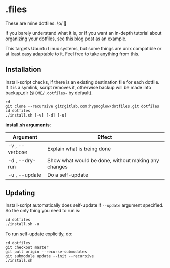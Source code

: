 # .files

These are mine dotfiles. \o/ :metal:

If you barely understand what it is, or if you want an in-depth tutorial about organizing your dotfiles, 
see [this blog post](http://www.anishathalye.com/2014/08/03/managing-your-dotfiles/) as an example.

This targets Ubuntu Linux systems, but some things are unix compatible or at least
easy adaptable to it. Feel free to take anything from this.

## Installation

Install-script checks, if there is an existing destination file for each dotfile.  
If it is a symlink, script removes it, otherwise backup will be made into backup_dir (`$HOME/.dotfiles~` by default).  

    cd
    git clone --recursive git@gitlab.com:hypnoglow/dotfiles.git dotfiles
    cd dotfiles
    ./install.sh [-v] [-d] [-u]

**install.sh arguments**:

Argument | Effect
--- | ---
-v , --verbose | Explain what is being done
-d , --dry-run | Show what would be done, without making any changes
-u , --update | Do a self-update

## Updating

Install-script automatically does self-update if `--update` argument specified.  
So the only thing you need to run is:

    cd dotfiles
    ./install.sh -u

To run self-update explicitly, do:

    cd dotfiles
    git checkout master
    git pull origin --recurse-submodules
    git submodule update --init --recursive
    ./install.sh